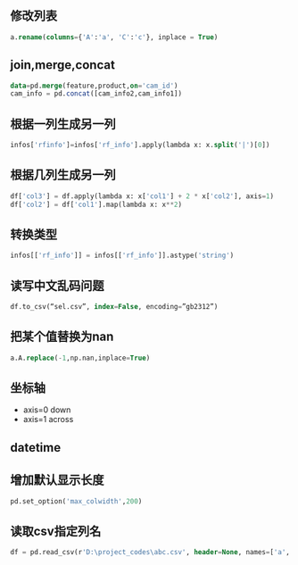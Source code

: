 ## 修改列表

```sql
a.rename(columns={'A':'a', 'C':'c'}, inplace = True)
```

## join,merge,concat

```sql
data=pd.merge(feature,product,on='cam_id')
cam_info = pd.concat([cam_info2,cam_info1])
```

## 根据一列生成另一列

```sql
infos['rfinfo']=infos['rf_info'].apply(lambda x: x.split('|')[0])
```

## 根据几列生成另一列

```sql
df['col3'] = df.apply(lambda x: x['col1'] + 2 * x['col2'], axis=1)
df['col2'] = df['col1'].map(lambda x: x**2)
```

## 转换类型

```sql
infos[['rf_info']] = infos[['rf_info']].astype('string')
```

## 读写中文乱码问题

```sql
df.to_csv(“sel.csv”, index=False, encoding=”gb2312”) 
```

## 把某个值替换为nan

```sql
a.A.replace(-1,np.nan,inplace=True)
```

## 坐标轴
* axis=0 down
* axis=1 across

## datetime

## 增加默认显示长度

```sql
pd.set_option('max_colwidth',200)
```

## 读取csv指定列名

```sql
df = pd.read_csv(r'D:\project_codes\abc.csv', header=None, names=['a','b','c','d'])
```



